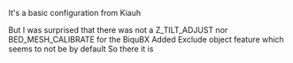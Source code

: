 It's a basic configuration from Kiauh

But I was surprised that there was not a Z_TILT_ADJUST nor BED_MESH_CALIBRATE for the BiquBX
Added Exclude object feature which seems to not be by default
So there it is
